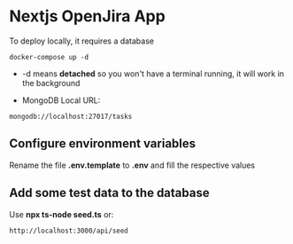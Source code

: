 # Nextjs OpenJira App

To deploy locally, it requires a database
```
docker-compose up -d
```

* -d means __detached__ so you won't have a terminal running, it will work in the background

* MongoDB Local URL:
```
mongodb://localhost:27017/tasks
```

## Configure environment variables
Rename the file __.env.template__ to __.env__ and fill the respective values

## Add some test data to the database
Use __npx ts-node seed.ts__ or:
```
http://localhost:3000/api/seed
```